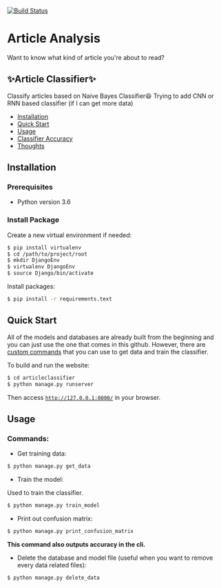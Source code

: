 [![Build Status](https://travis-ci.com/Toraudonn/ArticleAnalysis.svg?branch=master)](https://travis-ci.com/Toraudonn/ArticleAnalysis)

# Article Analysis

Want to know what kind of article you're about to read?

## ✨Article Classifier✨

Classify articles based on Naive Bayes Classifier😆
Trying to add CNN or RNN based classifier (if I can get more data)

* [Installation](#installation)
* [Quick Start](#quick-start)
* [Usage](#usage)
* [Classifier Accuracy](#classifier)
* [Thoughts](#thoughts)

<a name="installation"></a>
## Installation

### Prerequisites

- Python version 3.6

### Install Package

Create a new virtual environment if needed:

```bash
$ pip install virtualenv
$ cd /path/to/project/root
$ mkdir DjangoEnv
$ virtualenv DjangoEnv
$ source Django/bin/activate
```

Install packages:

```bash
$ pip install -r requirements.text
```

<a name="quick-start"></a>
## Quick Start

All of the models and databases are already built from the beginning and you can just use the one that comes in this github.
However, there are [custom commands](#usage) that you can use to get data and train the classifier.

To build and run the website:

```bash
$ cd articleclassifier
$ python manage.py runserver
```

Then access [`http://127.0.0.1:8000/`](http://127.0.0.1:8000/) in your browser.

<a name="usage"></a>
## Usage

### Commands:

- Get training data:

```bash
$ python manage.py get_data
```

- Train the model:

Used to train the classifier.

```bash
$ python manage.py train_model
```

- Print out confusion matrix:

```bash
$ python manage.py print_confusion_matrix
```

**This command also outputs accuracy in the cli.**

- Delete the database and model file (useful when you want to remove every data related files):

```bash
$ python manage.py delete_data
```
